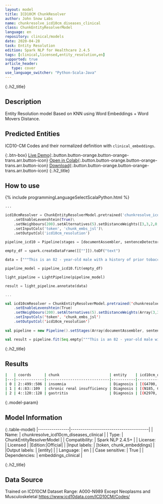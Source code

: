 ```yaml
---
layout: model
title: ICD10CM ChunkResolver
author: John Snow Labs
name: chunkresolve_icd10cm_diseases_clinical
class: ChunkEntityResolverModel
language: en
repository: clinical/models
date: 2020-04-28
task: Entity Resolution
edition: Spark NLP for Healthcare 2.4.5
tags: [clinical,licensed,entity_resolution,en]
supported: true
article_header:
   type: cover
use_language_switcher: "Python-Scala-Java"
---
```


{:.h2_title}
## Description
Entity Resolution model Based on KNN using Word Embeddings + Word Movers Distance.

## Predicted Entities
ICD10-CM Codes and their normalized definition with ``clinical_embeddings``.

{:.btn-box}
[Live Demo](https://demo.johnsnowlabs.com/healthcare/ER_ICD10_CM/){:.button.button-orange.button-orange-trans.arr.button-icon}
[Open in Colab](https://colab.research.google.com/github/JohnSnowLabs/spark-nlp-workshop/blob/master/tutorials/streamlit_notebooks/healthcare/ER_ICD10_CM.ipynb){:.button.button-orange.button-orange-trans.arr.button-icon}
[Download](https://s3.amazonaws.com/auxdata.johnsnowlabs.com/clinical/models/chunkresolve_icd10cm_diseases_clinical_en_2.4.5_2.4_1588105984876.zip){:.button.button-orange.button-orange-trans.arr.button-icon}
{:.h2_title}
## How to use 
<div class="tabs-box" markdown="1">

{% include programmingLanguageSelectScalaPython.html %}

```python
...

icd10cmResolver = ChunkEntityResolverModel.pretrained('chunkresolve_icd10cm_diseases_clinical', 'en', "clinical/models")\
    .setEnableLevenshtein(True)\
    .setNeighbours(200).setAlternatives(5).setDistanceWeights([3,3,2,0,0,7])\
    .setInputCols('token', 'chunk_embs_jsl')\
    .setOutputCol('icd10cm_resolution')
    
pipeline_icd10 = Pipeline(stages = [documentAssembler, sentenceDetector, tokenizer, stopwords, word_embeddings, jslNer, drugNer, jslConverter, drugConverter, jslChunkEmbeddings, drugChunkEmbeddings, icd10cmResolver])

empty_df = spark.createDataFrame([[""]]).toDF("text")

data = ["""This is an 82 - year-old male with a history of prior tobacco use , hypertension , chronic renal insufficiency , COPD , gastritis , and TIA who initially presented to Braintree with a non-ST elevation MI and Guaiac positive stools , transferred to St . Margaret's Center for Women & Infants for cardiac catheterization with PTCA to mid LAD lesion complicated by hypotension and bradycardia requiring Atropine , IV fluids and transient dopamine possibly secondary to vagal reaction , subsequently transferred to CCU for close monitoring , hemodynamically stable at the time of admission to the CCU"""]

pipeline_model = pipeline_icd10.fit(empty_df)

light_pipeline = LightPipeline(pipeline_model)

result = light_pipeline.annotate(data)
```

```scala
...

val icd10cmResolver = ChunkEntityResolverModel.pretrained('chunkresolve_icd10cm_diseases_clinical', 'en', "clinical/models")
    .setEnableLevenshtein(True)
    .setNeighbours(200).setAlternatives(5).setDistanceWeights(Array(3,3,2,0,0,7))
    .setInputCols('token', 'chunk_embs_jsl')
    .setOutputCol('icd10cm_resolution')
    
val pipeline = new Pipeline().setStages(Array(documentAssembler, sentenceDetector, tokenizer, stopwords, word_embeddings, jslNer, drugNer, jslConverter, drugConverter, jslChunkEmbeddings, drugChunkEmbeddings, icd10cmResolver))

val result = pipeline.fit(Seq.empty["""This is an 82 - year-old male with a history of prior tobacco use , hypertension , chronic renal insufficiency , COPD , gastritis , and TIA who initially presented to Braintree with a non-ST elevation MI and Guaiac positive stools , transferred to St . Margaret's Center for Women & Infants for cardiac catheterization with PTCA to mid LAD lesion complicated by hypotension and bradycardia requiring Atropine , IV fluids and transient dopamine possibly secondary to vagal reaction , subsequently transferred to CCU for close monitoring , hemodynamically stable at the time of admission to the CCU"""].toDS.toDF("text")).transform(data)
```
</div>

{:.h2_title}
## Results

```bash
|   | coords      | chunk                       | entity    | icd10cm_opts                                                                              |
|---|-------------|-----------------------------|-----------|-------------------------------------------------------------------------------------------|
| 0 | 2::499::506 | insomnia                    | Diagnosis | [(G4700, Insomnia, unspecified), (G4709, Other insomnia), (F5102, Adjustment insomnia)...]|
| 1 | 4::83::109  | chronic renal insufficiency | Diagnosis | [(N185, Chronic kidney disease, stage 5), (N181, Chronic kidney disease, stage 1), (N1...]|
| 2 | 4::120::128 | gastritis                   | Diagnosis | [(K2970, Gastritis, unspecified, without bleeding), (B9681, Helicobacter pylori [H. py...]|
```
{:.model-param}
## Model Information

{:.table-model}
|----------------|----------------------------------------|
| Name:           | chunkresolve_icd10cm_diseases_clinical |
| Type:    | ChunkEntityResolverModel               |
| Compatibility:  | Spark NLP 2.4.5+                                  |
| License:        | Licensed                               |
|Edition:|Official|                             |
|Input labels:         | [token, chunk_embeddings]                |
|Output labels:        | [entity]                                 |
| Language:       | en                                     |
| Case sensitive: | True                                   |
| Dependencies:  | embeddings_clinical                    |

{:.h2_title}
## Data Source
Trained on ICD10CM Dataset Range: A000-N989 Except Neoplasms and Musculoskeletal
https://www.icd10data.com/ICD10CM/Codes/